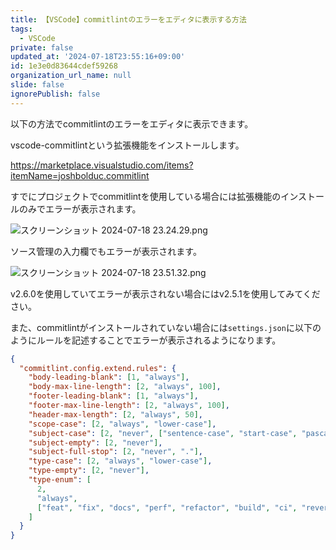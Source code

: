 ```yaml
---
title: 【VSCode】commitlintのエラーをエディタに表示する方法
tags:
  - VSCode
private: false
updated_at: '2024-07-18T23:55:16+09:00'
id: 1e3e0d83644cdef59268
organization_url_name: null
slide: false
ignorePublish: false
---
```

以下の方法でcommitlintのエラーをエディタに表示できます。

vscode-commitlintという拡張機能をインストールします。

https://marketplace.visualstudio.com/items?itemName=joshbolduc.commitlint

すでにプロジェクトでcommitlintを使用している場合には拡張機能のインストールのみでエラーが表示されます。

![スクリーンショット 2024-07-18 23.24.29.png](https://qiita-image-store.s3.ap-northeast-1.amazonaws.com/0/2342443/578e76ea-81dc-20cf-3d3c-c709b3492d11.png)

ソース管理の入力欄でもエラーが表示されます。

![スクリーンショット 2024-07-18 23.51.32.png](https://qiita-image-store.s3.ap-northeast-1.amazonaws.com/0/2342443/5e73d9da-5ca5-3fe7-f42e-0e34258f4b58.png)

v2.6.0を使用していてエラーが表示されない場合にはv2.5.1を使用してみてください。

また、commitlintがインストールされていない場合には`settings.json`に以下のようにルールを記述することでエラーが表示されるようになります。

```settings.json
{
  "commitlint.config.extend.rules": {
    "body-leading-blank": [1, "always"],
    "body-max-line-length": [2, "always", 100],
    "footer-leading-blank": [1, "always"],
    "footer-max-line-length": [2, "always", 100],
    "header-max-length": [2, "always", 50],
    "scope-case": [2, "always", "lower-case"],
    "subject-case": [2, "never", ["sentence-case", "start-case", "pascal-case", "upper-case"]],
    "subject-empty": [2, "never"],
    "subject-full-stop": [2, "never", "."],
    "type-case": [2, "always", "lower-case"],
    "type-empty": [2, "never"],
    "type-enum": [
      2,
      "always",
      ["feat", "fix", "docs", "perf", "refactor", "build", "ci", "revert", "style", "test", "chore"]
    ]
  }
}
```
